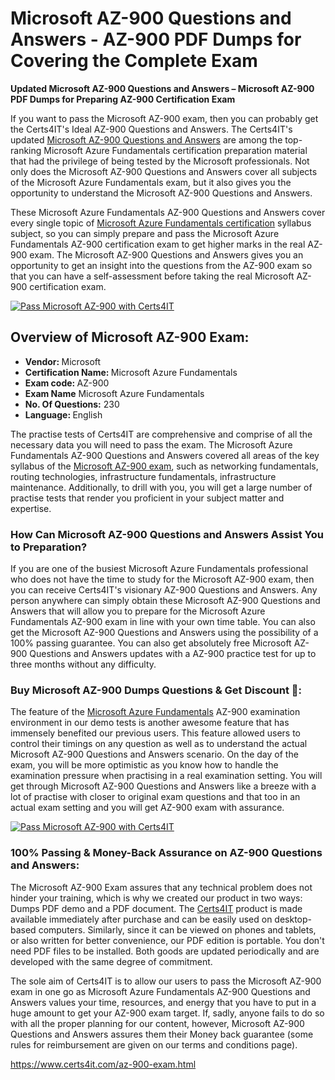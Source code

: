  <h1>Microsoft AZ-900 <span class="exam_variation">Questions and Answers</span> - AZ-900 PDF Dumps for Covering the Complete Exam </h1>
                    <p><strong>Updated Microsoft AZ-900 <span class="exam_variation">Questions and Answers</span> – Microsoft AZ-900 PDF Dumps for Preparing AZ-900 Certification Exam</strong></p>
                <p>If you want to pass the Microsoft AZ-900 exam, then you can probably get the Certs4IT's Ideal AZ-900 <span class="exam_variation">Questions and Answers</span>. The Certs4IT's updated 
                    <a href="https://www.certs4it.com/az-900-exam.html">Microsoft AZ-900 <span class="exam_variation">Questions and Answers</span></a> are among the top-ranking Microsoft Azure Fundamentals certification preparation material that had the privilege of being tested by the 
                    Microsoft professionals. Not only does the Microsoft AZ-900 <span class="exam_variation">Questions and Answers</span> cover all subjects of the Microsoft Azure Fundamentals exam, but it 
                    also gives you the opportunity to understand the Microsoft AZ-900 <span class="exam_variation">Questions and Answers</span>.</p>
                    <p>These Microsoft Azure Fundamentals AZ-900 <span class="exam_variation">Questions and Answers</span> cover every single topic of <a href="https://www.certs4it.com/microsoft-azure-fundamentals-certification-exams.html">Microsoft Azure Fundamentals certification</a> syllabus subject, 
                    so you can simply prepare and pass the Microsoft Azure Fundamentals AZ-900 certification exam to get higher marks in the 
                    real AZ-900 exam. The Microsoft AZ-900 <span class="exam_variation">Questions and Answers</span> gives you an opportunity to get an insight into the questions from the AZ-900 exam so that you can 
                    have a self-assessment before taking the real Microsoft AZ-900 certification exam.</p>
                    <p><a href="https://www.certs4it.com/az-900-exam.html"><img src="https://www.certs4it.com/images/get-now-100-guanteed-success-certs4it.png" class="postImage" alt="Pass Microsoft AZ-900 with Certs4IT"></a></p>
                   <h2>Overview of Microsoft AZ-900 Exam:</h2>
                    <ul>
                        <li><strong>Vendor: </strong> Microsoft</li>
                        <li><strong>Certification Name: </strong> Microsoft Azure Fundamentals</li>
                        <li><strong>Exam code: </strong> AZ-900</li>
                        <li><strong>Exam Name</strong> Microsoft Azure Fundamentals</li>
                        <li><strong>No. Of Questions:</strong> 230 </li>
                        <li><strong>Language: </strong> English</li>
                    </ul>
                  <p>The practise tests of Certs4IT are comprehensive and comprise of all the necessary data you will need to pass the exam. The Microsoft Azure Fundamentals 
                    AZ-900 <span class="exam_variation">Questions and Answers</span> covered all areas of the key syllabus of the <a href="https://www.certs4it.com/microsoft-certification-exams.html">Microsoft AZ-900 exam</a>, such as networking fundamentals, routing technologies, infrastructure fundamentals, 
                    infrastructure maintenance. Additionally, to drill with you, you will get a large number of practise tests that render you proficient in your subject matter and expertise.</p>
                    <h3>How Can Microsoft AZ-900 <span class="exam_variation">Questions and Answers</span> Assist You to Preparation?</h3>
                    <p>If you are one of the busiest Microsoft Azure Fundamentals professional who does not have the time to study for the Microsoft AZ-900 exam, then you can receive Certs4IT's visionary 
                    AZ-900 <span class="exam_variation">Questions and Answers</span>. Any person anywhere can simply obtain these Microsoft AZ-900 <span class="exam_variation">Questions and Answers</span> that will allow you to prepare for the 
                    Microsoft Azure Fundamentals AZ-900 exam in line with your own time table. You can also get the Microsoft AZ-900 <span class="exam_variation">Questions and Answers</span> using the 
                    possibility of a 100% passing guarantee. You can also get absolutely free Microsoft AZ-900 <span class="exam_variation">Questions and Answers</span> updates with a AZ-900 practice test for up to 
                    three months without any difficulty.</p>
                   <h3>Buy Microsoft AZ-900 Dumps Questions &amp; Get Discount 🤑:</h3>
                    <p>The feature of the <a href="https://www.certs4it.com/az-900-exam.html">Microsoft Azure Fundamentals</a> AZ-900 examination environment in our demo tests is another awesome feature that has 
                    immensely benefited our previous users. This feature allowed users to control their timings on any question as well as to understand the actual 
                    Microsoft AZ-900 <span class="exam_variation">Questions and Answers</span> scenario. On the day of the exam, you will be more optimistic as you know how to handle the examination pressure when practising in a 
                    real examination setting. You will get through Microsoft AZ-900 <span class="exam_variation">Questions and Answers</span> like a breeze with a lot of practise with closer to original exam questions and that 
                    too in an actual exam setting and you will get AZ-900 exam with assurance.</p>
                   <p><a href="https://www.certs4it.com/az-900-exam.html"><img src="https://www.certs4it.com/images/Get-Now-100-Real-Valid-Exam-Certs4IT.jpeg" alt="Pass Microsoft AZ-900 with Certs4IT"></a></p>
                    <h3>100% Passing &amp; Money-Back Assurance on AZ-900 <span class="exam_variation">Questions and Answers</span>:</h3>
                    <p>The Microsoft AZ-900 Exam assures that any technical problem does not hinder your training, which is why we created our product in two ways: Dumps PDF demo and a 
                    PDF document.  The <a href="https://www.certs4it.com/">Certs4IT</a> product is made available immediately after purchase and can be easily used on desktop-based computers. Similarly, since it can be viewed 
                    on phones and tablets, or also written for better convenience, our PDF edition is portable. You don't need PDF files to be installed. Both goods are updated 
                    periodically and are developed with the same degree of commitment.</p>
                   <p> The sole aim of Certs4IT is to allow our users to pass the Microsoft AZ-900 exam in one go as Microsoft Azure Fundamentals 
                    AZ-900 <span class="exam_variation">Questions and Answers</span> values your time, resources, and energy that you have to put in a huge amount to get your AZ-900 exam target. If, sadly, anyone fails to 
                    do so with all the proper planning for our content, however, Microsoft AZ-900 <span class="exam_variation">Questions and Answers</span> assures them their Money back guarantee (some rules for reimbursement are given 
                    on our terms and conditions page).</p>
                    <a href="https://www.certs4it.com/az-900-exam.html">https://www.certs4it.com/az-900-exam.html</a>
                
